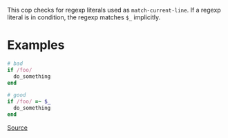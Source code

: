 
This cop checks for regexp literals used as `match-current-line`.
If a regexp literal is in condition, the regexp matches `$_` implicitly.

# Examples

```ruby
# bad
if /foo/
  do_something
end

# good
if /foo/ =~ $_
  do_something
end
```

[Source](http://www.rubydoc.info/gems/rubocop/RuboCop/Cop/Lint/RegexpAsCondition)